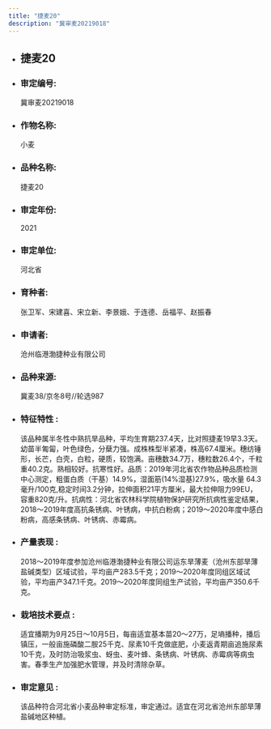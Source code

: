 ```yaml
---
title: "捷麦20"
description: "冀审麦20219018"
---
```

* ## 捷麦20
* ###  审定编号:  
   冀审麦20219018

*  ### 作物名称:  
   小麦

*   ###  品种名称: 
    捷麦20

*   ### 审定年份: 
    2021

*   ### 审定单位:  
    河北省

*   ### 育种者:  
    张卫军、宋建喜、宋立新、李景娥、于连德、岳福平、赵振春

*   ### 申请者:  
    沧州临港渤捷种业有限公司

*   ### 品种来源:  
    冀麦38/京冬8号//轮选987

*   ### 特征特性 : 
    该品种属半冬性中熟抗旱品种，平均生育期237.4天，比对照捷麦19早3.3天。幼苗半匍匐，叶色绿色，分蘖力强。成株株型半紧凑，株高67.4厘米。穗纺锤形，长芒，白壳，白粒，硬质，较饱满。亩穗数34.7万，穗粒数26.4个，千粒重40.2克。熟相较好。抗寒性好。品质：2019年河北省农作物品种品质检测中心测定，粗蛋白质（干基）14.9%，湿面筋(14%湿基)27.9%，吸水量 64.3毫升/100克,稳定时间3.2分钟，拉伸面积21平方厘米，最大拉伸阻力99EU，容重820克/升。抗病性：河北省农林科学院植物保护研究所抗病性鉴定结果，2018～2019年度高抗条锈病、叶锈病，中抗白粉病；2019～2020年度中感白粉病，高感条锈病、叶锈病、赤霉病。

*   ### 产量表现 : 
    2018～2019年度参加沧州临港渤捷种业有限公司运东旱薄麦（沧州东部旱薄盐碱类型）区域试验，平均亩产283.5千克；2019～2020年度同组区域试验，平均亩产347.1千克。2019～2020年度同组生产试验，平均亩产350.6千克。

*   ### 栽培技术要点 : 
    适宜播期为9月25日～10月5日，每亩适宜基本苗20～27万，足墒播种，播后镇压，一般亩施磷酸二胺25千克、尿素10千克做底肥，小麦返青期亩追施尿素10千克，及时防治吸浆虫、蚜虫、麦叶蜂、条锈病、叶锈病、赤霉病等病虫害。春季生产加强肥水管理，并及时清除杂草。

*   ### 审定意见 : 
    该品种符合河北省小麦品种审定标准，审定通过。适宜在河北省沧州东部旱薄盐碱地区种植。
